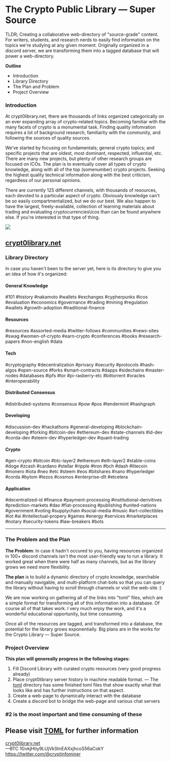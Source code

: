# The Crypto Public Library — Super Source
TLDR; Creating a collaborative web-directory of "source-grade" content. For writers, students, and research nerds to easily find information on the topics we're studying at any given moment. Originally organized in a discord server, we are transforming them into a tagged database that will power a web-directory.

**Outline**
* Introduction
* Library Directory
* The Plan and Problem
* Project Overview

### Introduction
At crypt0library.net, there are thousands of links organized categorically on an ever expanding array of crypto-related topics. Becoming familiar with the many facets of crypto is a monumental task. Finding quality infomration requires a lot of background research, familiarity with the community, and following the sources of quality sources.

We’ve started by focusing on fundamentals; general crypto topics; and specific projects that are oldest, most dominant, respected, influential, etc. There are many new projects, but plenty of other research groups are focused on ICOs. The plan is to eventually cover all types of crypto knowledge, along with all of the top (somenumber) crypto projects. Seeking the highest quality technical information along with the best criticism, regardless of our personal opinions.

There are currently 125 different channels, with thousands of resources, each devoted to a particular aspect of crypto. Obviously knowledge can't be so easily compartmentalized, but we do our best. We also happen to have the largest, freely-available, collection of learning materials about trading and evaluating cryptocurrencies\icos than can be found anywhere else. If you're interested in that type of thing.

 <img src="http://imgur.com/AmdCgVOl.png" />

## [crypt0library.net](http://crypt0library.net)

### Library Directory

In case you haven't been to the server yet, here is its directory to give you an idea of how it's organized:

#### General Knowledge
#101 #history #nakamoto #wallets #exchanges #cypherpunks #icos #evaluation #economics #governance #trading #mining #regulation #wallets #growth-adoption #traditional-finance

#### Resources
#resources #assorted-media #twitter-follows #communities #news-sites #swag #women-of-crypto #earn-crypto #conferences #books #research-papers #non-english #data 

#### Tech
#cryptography #decentralization #privacy #security #protocols #hash-algos #open-source #forks #smart-contracts #dapps #sidechains #master-nodes #databases #ipfs #tor #pi-rasberry-etc #bittorrent #oracles #interoperability

#### Distributed Consensus
#distributed-systems #consensus #pow #pos #tendermint #hashgraph 

#### Developing
#discussion-dev #hackathons #general-developing #blockchain-developing #forking #bitcoin-dev #ethereum-dev #state-channels #id-dev #corda-dev #steem-dev #hyperledger-dev #quant-trading

#### Crypto
#gen-crypto #bitcoin #btc-layer2 #ethereum #eth-layer2 #stable-coins #doge #zcash #cardano #stellar #ripple #tron #bch #dash #litecoin #monero #iota #neo #etc #steem #eos #bitshares #nano #hyperledger #corda #bytom #tezos #cosmos #enterprise-dlt #etcetera 

#### Application
#decentralized-id #finance #payment-processing #institutional-derivitives #prediction-markets #dao #fiat-processing #publishing #united-nations #government #voting #supplychain #social-media #music #art-collectibles #iot #ai #intellectual-propery #games #energy #services #marketplaces #notary #security-tokens #law-breakers 
#bots

---

### The Problem and the Plan
**The Problem**: In case it hadn't occured to you, having resources organized in 100+ discord channels isn't the most user-friendly way to run a library. It worked great when there were half as many channels, but as the library grows we need more flexibility.

**The plan** is to build a dynamic directory of crypto knowledge, searchable and manually navigable, and multi-platform chat-bots so that you can query the library without having to scroll through channels or visit the web-site :)

We are now working on gathering all of the links into "toml" files, which are a simple format for transforming all of this information into a database. Of course all of that takes work. I very much enjoy the work, and it's a wonderful educational opportunity, but time consuming. 

Once all of the resources are tagged, and transformed into a database, the potential for the library grows exponentially.
Big plans are in the works for the Crypto Library — Super Source.

### Project Overview

**This plan will genereally progress in the following stages:**
1. Fill Discord Library with curated crypto resources (very good progress already)
2. Place crypt0library server history in machine readable format. 
     — The [toml](https://github.com/infominer33/Crypto-library/tree/master/toml) directory has some finished toml files that show exactly what that looks like and has further instructions on that aspect.
3. Create a web-page to dynamically interact with the database<br/>
4. Create a discord bot to bridge the web-page and various chat servers

### #2 is the most important and time consuming of these

## Please visit [TOML](https://github.com/infominer33/Crypto-library/tree/master/toml) for further information

[crypt0library.net](http://crypt0library.net)<br/>
—BTC 1GvkjHtiy9LUjVkStnEAXxjhcoS56aCokY<br/>
https://twitter.com/@cryptinfominer
